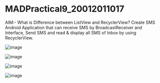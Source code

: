 # MADPractical9_20012011017

AIM:- What is Difference between ListView and RecyclerView? Create SMS Android Application that can receive SMS by BroadcastReceiver and Interface, Send SMS and read & display all SMS of Inbox by using RecyclerView.

![image](https://user-images.githubusercontent.com/110706350/196137687-db7f6a1d-0712-4232-97c0-7071219d9d43.png)

![image](https://user-images.githubusercontent.com/110706350/196137716-17fa254e-524e-47e7-919f-068f04023c67.png)

![image](https://user-images.githubusercontent.com/110706350/196137758-bab64f04-bb22-4dd3-9c82-cf763d799281.png)

![image](https://user-images.githubusercontent.com/110706350/196137785-9cf493da-0ab1-44b1-9b75-929ea6f35a4e.png)

 

 




 
